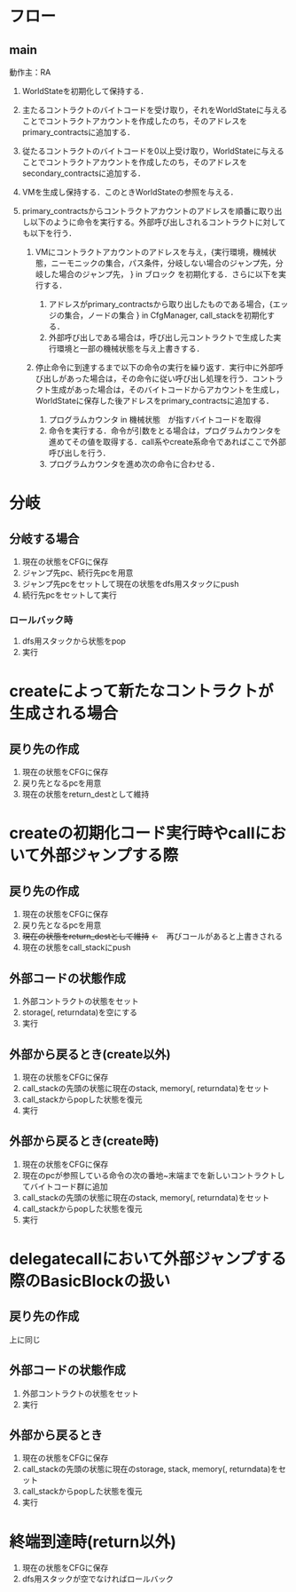 # フロー
## main
動作主：RA
1. WorldStateを初期化して保持する．
1. 主たるコントラクトのバイトコードを受け取り，それをWorldStateに与えることでコントラクトアカウントを作成したのち，そのアドレスをprimary_contractsに追加する．
1. 従たるコントラクトのバイトコードを0以上受け取り，WorldStateに与えることでコントラクトアカウントを作成したのち，そのアドレスをsecondary_contractsに追加する．

1. VMを生成し保持する．このときWorldStateの参照を与える．

1. primary_contractsからコントラクトアカウントのアドレスを順番に取り出し以下のように命令を実行する。外部呼び出しされるコントラクトに対しても以下を行う．
    
    1. VMにコントラクトアカウントのアドレスを与え，{実行環境，機械状態，ニーモニックの集合，パス条件，分岐しない場合のジャンプ先，分岐した場合のジャンプ先， } in ブロック を初期化する．さらに以下を実行する．
        1. アドレスがprimary_contractsから取り出したものである場合，{エッジの集合，ノードの集合 } in CfgManager, call_stackを初期化する．
        1. 外部呼び出しである場合は，呼び出し元コントラクトで生成した実行環境と一部の機械状態を与え上書きする．
    
    1. 停止命令に到達するまで以下の命令の実行を繰り返す．実行中に外部呼び出しがあった場合は，その命令に従い呼び出し処理を行う．コントラクト生成があった場合は，そのバイトコードからアカウントを生成し，WorldStateに保存した後アドレスをprimary_contractsに追加する．
        1. プログラムカウンタ in 機械状態　が指すバイトコードを取得
        1. 命令を実行する．命令が引数をとる場合は，プログラムカウンタを進めてその値を取得する．call系やcreate系命令であればここで外部呼び出しを行う．
        1. プログラムカウンタを進め次の命令に合わせる．
         
         
         
  

# 分岐

## 分岐する場合
1. 現在の状態をCFGに保存
1. ジャンプ先pc、続行先pcを用意
1. ジャンプ先pcをセットして現在の状態をdfs用スタックにpush
1. 続行先pcをセットして実行


### ロールバック時
1. dfs用スタックから状態をpop
1. 実行

# createによって新たなコントラクトが生成される場合
## 戻り先の作成
1. 現在の状態をCFGに保存
1. 戻り先となるpcを用意
1. 現在の状態をreturn_destとして維持



# createの初期化コード実行時やcallにおいて外部ジャンプする際
## 戻り先の作成
1. 現在の状態をCFGに保存
1. 戻り先となるpcを用意
1. ~~現在の状態をreturn_destとして維持~~ ←　再びコールがあると上書きされる
1. 現在の状態をcall_stackにpush

## 外部コードの状態作成
1. 外部コントラクトの状態をセット
1. storage(, returndata)を空にする
1. 実行

## 外部から戻るとき(create以外)
1. 現在の状態をCFGに保存
1. call_stackの先頭の状態に現在のstack, memory(, returndata)をセット
1. call_stackからpopした状態を復元
1. 実行

## 外部から戻るとき(create時)
1. 現在の状態をCFGに保存
1. 現在のpcが参照している命令の次の番地~末端までを新しいコントラクトしてバイトコード群に追加
1. call_stackの先頭の状態に現在のstack, memory(, returndata)をセット
1. call_stackからpopした状態を復元
1. 実行


# delegatecallにおいて外部ジャンプする際のBasicBlockの扱い
## 戻り先の作成
上に同じ

## 外部コードの状態作成
1. 外部コントラクトの状態をセット
1. 実行

## 外部から戻るとき
1. 現在の状態をCFGに保存
1. call_stackの先頭の状態に現在のstorage, stack, memory(, returndata)をセット
1. call_stackからpopした状態を復元
1. 実行

# 終端到達時(return以外)
1. 現在の状態をCFGに保存
1. dfs用スタックが空でなければロールバック

